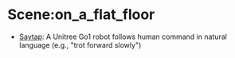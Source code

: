 # Scene:on_a_flat_floor

- [Saytap](https://github.com/KeplerC/oed-playground/tree/main/pages/datasets/utokyo_saytap_converted_externally_to_rlds.md): A Unitree Go1 robot follows human command in natural language (e.g., "trot forward slowly")